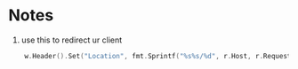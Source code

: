 # Notes

1. use this to redirect ur client

```go
    w.Header().Set("Location", fmt.Sprintf("%s%s/%d", r.Host, r.RequestURI, user.ID))
```
